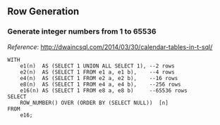 ## Row Generation

### Generate integer numbers from 1 to 65536 

*Reference*: http://dwaincsql.com/2014/03/30/calendar-tables-in-t-sql/

    WITH 
        e1(n)  AS (SELECT 1 UNION ALL SELECT 1), --2 rows
        e2(n)  AS (SELECT 1 FROM e1 a, e1 b),    --4 rows
        e4(n)  AS (SELECT 1 FROM e2 a, e2 b),    --16 rows
        e8(n)  AS (SELECT 1 FROM e4 a, e4 b),    --256 rows
        e16(n) AS (SELECT 1 FROM e8 a, e8 b)     --65536 rows
    SELECT
        ROW_NUMBER() OVER (ORDER BY (SELECT NULL))  [n]
    FROM
        e16;


<!-- vim: set fenc=utf-8 spell spl=en ts=4 sw=4 et filetype=markdown : -->
